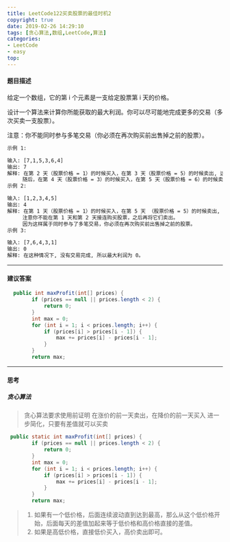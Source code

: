 ```yaml
---
title: LeetCode122买卖股票的最佳时机2
copyright: true
date: 2019-02-26 14:29:10
tags: [贪心算法,数组,LeetCode,算法]
categories: 
- LeetCode
- easy
top:
---
```


####  题目描述
给定一个数组，它的第 i 个元素是一支给定股票第 i 天的价格。

设计一个算法来计算你所能获取的最大利润。你可以尽可能地完成更多的交易（多次买卖一支股票）。

<!--more-->
注意：你不能同时参与多笔交易（你必须在再次购买前出售掉之前的股票）。

```tex
示例 1:

输入: [7,1,5,3,6,4]
输出: 7
解释: 在第 2 天（股票价格 = 1）的时候买入，在第 3 天（股票价格 = 5）的时候卖出, 这笔交易所能获得利润 = 5-1 = 4 。
     随后，在第 4 天（股票价格 = 3）的时候买入，在第 5 天（股票价格 = 6）的时候卖出, 这笔交易所能获得利润 = 6-3 = 3 。
示例 2:

输入: [1,2,3,4,5]
输出: 4
解释: 在第 1 天（股票价格 = 1）的时候买入，在第 5 天 （股票价格 = 5）的时候卖出, 这笔交易所能获得利润 = 5-1 = 4 。
     注意你不能在第 1 天和第 2 天接连购买股票，之后再将它们卖出。
     因为这样属于同时参与了多笔交易，你必须在再次购买前出售掉之前的股票。
示例 3:

输入: [7,6,4,3,1]
输出: 0
解释: 在这种情况下, 没有交易完成, 所以最大利润为 0。
```

---
#### 建议答案

```java
  public int maxProfit(int[] prices) {
        if (prices == null || prices.length < 2) {
            return 0;
        }
        int max = 0;
        for (int i = 1; i < prices.length; i++) {
            if (prices[i] > prices[i - 1]) {
                max += prices[i] - prices[i - 1];
            }
        }
        return max;
```

---
#### 思考
##### 贪心算法

>贪心算法要求使用前证明
>在涨价的前一天卖出，在降价的前一天买入
>进一步简化，只要有差值就可以买卖

```java
 public static int maxProfit(int[] prices) {
        if (prices == null || prices.length < 2) {
            return 0;
        }
        int max = 0;
        for (int i = 1; i < prices.length; i++) {
            if (prices[i] > prices[i - 1]) {
                max += prices[i] - prices[i - 1];
            }
        }
        return max;
```

>1. 如果有一个低价格，后面连续波动直到达到最高，那么从这个低价格开始，后面每天的差值加起来等于低价格和高价格直接的差值。
>2. 如果是高低价格，直接低价买入，高价卖出即可。